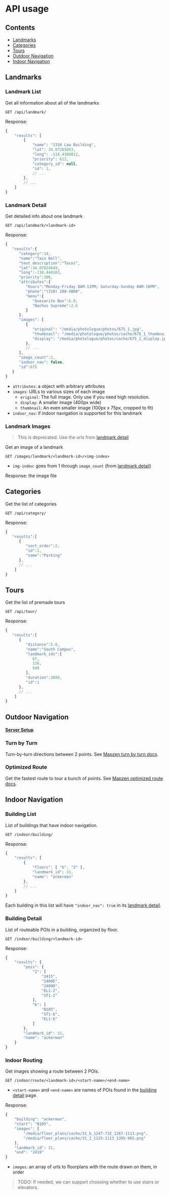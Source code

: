 # API usage

## Contents
- [Landmarks](#landmarks)
- [Categories](#categories)
- [Tours](#tours)
- [Outdoor Navigation](#outdoor-navigation)
- [Indoor Navigation](#indoor-navigation)

## Landmarks

### Landmark List
Get all information about all of the landmarks
```
GET /api/landmark/
```
Response:
```js
{
    "results": [
        {
            "name": "1310 Law Building",
            "lat": 34.07265053,
            "long": -118.4388012,
            "priority": 612,
            "category_id": null,
            "id": 1,
            // ...
        },
        // ...
    ]
}
```

### Landmark Detail
Get detailed info about one landmark
```
GET /api/landmark/<landmark-id>
```
Response:
```js
{  
   "results":{  
      "category":14,
      "name":"Taco Bell",
      "text_description":"Tacos",
      "lat":34.07024649,
      "long":-118.444103,
      "priority":306,
      "attributes":{  
         "hours":"Monday-Friday 8AM-11PM; Saturday-Sunday 8AM-10PM",
         "phone":"(310) 208-4808",
         "menu":{  
            "Quesarito Box":6.0,
            "Nachos Supreme":2.6
         }
      },
      "images": [
         {
            "original": "/media/photologue/photos/675_1.jpg",
            "thumbnail": "/media/photologue/photos/cache/675_1_thumbnail.jpg",
            "display": "/media/photologue/photos/cache/675_1_display.jpg"
         },
         // ...
      ],
      "image_count":2,
      "indoor_nav": false,
      "id":675
   }
}
```
- `attributes`: a object with arbitrary attributes
- `images`: URLs to various sizes of each image
    - `original`: The full image. Only use if you need high resolution.
    - `display`: A smaller image (400px wide)
    - `thumbnail`: An even smaller image (100px x 75px, cropped to fit)
- `indoor_nav`: if indoor navigation is supported for this landmark

### Landmark Images

> This is deprecated. Use the urls from [landmark detail](#landmark-detail)

Get an image of a landmark

```
GET /images/landmark/<landmark-id>/<img-index>
```
- `img-index`: goes from 1 through `image_count` (from [landmark detail](#landmark-detail))

Response: the image file


## Categories
Get the list of categories
```
GET /api/category/
```
Response:
```js
{  
   "results":[  
      {  
         "sort_order":2,
         "id":1,
         "name":"Parking"
      },
      // ...
    ]
}
```


## Tours
Get the list of premade tours
```
GET /api/tour/
```
Response:
```js
{  
   "results":[  
      {  
         "distance":5.0,
         "name":"South Campus",
         "landmark_ids":[  
            67,
            126,
            548
         ],
         "duration":3600,
         "id":1
      },
      // ...
    ]
}
```


## Outdoor Navigation

#### [Server Setup](outdoor.md)

### Turn by Turn
Turn-by-turn directions between 2 points. See [Mapzen turn by turn docs](https://mapzen.com/documentation/mobility/turn-by-turn/api-reference).

### Optimized Route
Get the fastest route to tour a bunch of points. See [Mapzen optimized route docs](https://mapzen.com/documentation/mobility/optimized/api-reference).


## Indoor Navigation

### Building List
List of buildings that have indoor navigation.
```
GET /indoor/building/
```
Response:
```js
{
    "results": [
        {
            "floors": [ "b", "2" ],
            "landmark_id": 31,
            "name": "ackerman"
        },
        // ...
    ]
}
```

Each building in this list will have `"indoor_nav": true` in its
[landmark detail](#landmark-detail).

### Building Detail
List of routeable POIs in a building, organized by floor.
```
GET /indoor/building/<landmark-id>
```
Response:
```js
{
    "results": {
        "pois": {
            "2": [
                "2415",
                "2400E",
                "2400D",
                "EL1-2",
                "ST1-2"
            ],
            "b": [
                "B105",
                "ST1-b",
                "EL1-b"
            ]
        },
        "landmark_id": 31,
        "name": "ackerman"
    }
}
```

### Indoor Routing
Get images showing a route between 2 POIs.
```
GET /indoor/route/<landmark-id>/<start-name>/<end-name>
```
- `<start-name>` and `<end-name>` are names of POIs found in the
  [building detail](#building-detail) page.

Response:
```js
{
    "building": "ackerman",
    "start": "B105",
    "images": [
        "/media/floor_plans/cache/31_b_1247-732_1267-1113.png",
        "/media/floor_plans/cache/31_2_1125-1113_1395-965.png"
    ],
    "landmark_id": 31,
    "end": "2410"
}
```
- `images`: an array of urls to floorplans with the route drawn on them, in order

> TODO: If needed, we can support choosing whether to use stairs or elevators.
